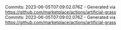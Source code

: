 Commits: 2023-06-05T07:09:02.076Z - Generated via https://github.com/marketplace/actions/artificial-grass
<br>
Commits: 2023-06-05T07:09:02.076Z - Generated via https://github.com/marketplace/actions/artificial-grass
<br>
